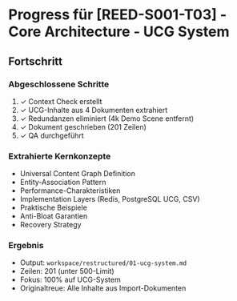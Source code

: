 # Progress für [REED-S001-T03] - Core Architecture - UCG System

## Fortschritt

### Abgeschlossene Schritte
1. ✓ Context Check erstellt
2. ✓ UCG-Inhalte aus 4 Dokumenten extrahiert
3. ✓ Redundanzen eliminiert (4k Demo Scene entfernt)
4. ✓ Dokument geschrieben (201 Zeilen)
5. ✓ QA durchgeführt

### Extrahierte Kernkonzepte
- Universal Content Graph Definition
- Entity-Association Pattern
- Performance-Charakteristiken
- Implementation Layers (Redis, PostgreSQL UCG, CSV)
- Praktische Beispiele
- Anti-Bloat Garantien
- Recovery Strategy

### Ergebnis
- Output: `workspace/restructured/01-ucg-system.md`
- Zeilen: 201 (unter 500-Limit)
- Fokus: 100% auf UCG-System
- Originaltreue: Alle Inhalte aus Import-Dokumenten